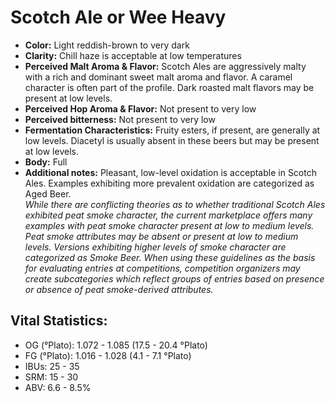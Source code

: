 # Scotch Ale or Wee Heavy

- **Color:** Light reddish-brown to very dark
- **Clarity:** Chill haze is acceptable at low temperatures
- **Perceived Malt Aroma & Flavor:** Scotch Ales are aggressively malty with a rich and dominant sweet malt aroma and flavor. A caramel character is often part of the profile. Dark roasted malt flavors may be present at low levels.
- **Perceived Hop Aroma & Flavor:** Not present to very low
- **Perceived bitterness:** Not present to very low
- **Fermentation Characteristics:** Fruity esters, if present, are generally at low levels. Diacetyl is usually absent in these beers but may be present at low levels.
- **Body:** Full
- **Additional notes:** Pleasant, low-level oxidation is acceptable in Scotch Ales. Examples exhibiting more prevalent oxidation are categorized as Aged Beer. <br/>
_While there are conflicting theories as to whether traditional Scotch Ales exhibited peat smoke character, the current marketplace offers many examples with peat smoke character present at low to medium levels. Peat smoke attributes may be absent or present at low to medium levels. Versions exhibiting higher levels of smoke character are categorized as Smoke Beer. When using these guidelines as the basis for evaluating entries at competitions, competition organizers may create subcategories which reflect groups of entries based on presence or absence of peat smoke-derived attributes._

## Vital Statistics:

- OG (°Plato): 1.072 - 1.085 (17.5 - 20.4 °Plato)
- FG (°Plato): 1.016 - 1.028 (4.1 - 7.1 °Plato)
- IBUs: 25 - 35
- SRM: 15 - 30
- ABV: 6.6 - 8.5%
